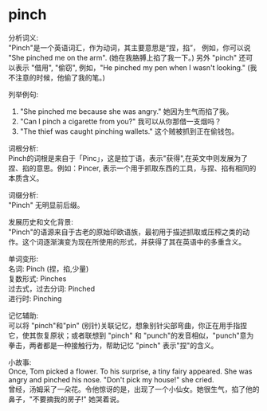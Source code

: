 # pinch

分析词义:  
"Pinch"是一个英语词汇，作为动词，其主要意思是“捏，掐”， 例如，你可以说 "She pinched me on the arm". (她在我胳膊上掐了我一下。) 另外 "pinch" 还可以表示 "借用", "偷窃", 例如，"He pinched my pen when I wasn't looking." (我不注意的时候，他偷了我的笔。)

  

列举例句:

  

1.  "She pinched me because she was angry." 她因为生气而掐了我。
2.  "Can I pinch a cigarette from you?" 我可以从你那借一支烟吗？
3.  "The thief was caught pinching wallets." 这个贼被抓到正在偷钱包。

  

词根分析:  
Pinch的词根是来自于「Pinc」，这是拉丁语，表示"获得",在英文中则发展为了捏、掐的意思。例如：Pincer, 表示一个用于抓取东西的工具，与捏、掐有相同的本质含义。

  

词缀分析:  
"Pinch" 无明显前后缀。

  

发展历史和文化背景:  
"Pinch"的语源来自于古老的原始印欧语族，最初用于描述抓取或压榨之类的动作。这个词逐渐演变为现在所使用的形式，并获得了其在英语中的多重含义。

  

单词变形:  
名词: Pinch (捏，掐,少量)  
复数形式: Pinches  
过去式，过去分词: Pinched  
进行时: Pinching

  

记忆辅助:  
可以将 "pinch"和"pin" (别针)关联记忆，想象别针尖部弯曲，你正在用手指捏它，使其恢复原状；或者联想到 "pinch" 和 "punch"的发音相似，"punch"意为拳击，两者都是一种接触行为，帮助记忆 "pinch" 表示"捏"的含义。

  

小故事:  
Once, Tom picked a flower. To his surprise, a tiny fairy appeared. She was angry and pinched his nose. "Don't pick my house!" she cried.  
曾经，汤姆采了一朵花。令他惊讶的是，出现了一个小仙女。她很生气，掐了他的鼻子，"不要摘我的房子!" 她哭着说。
